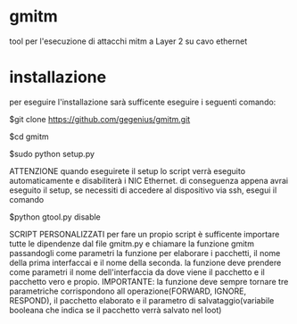 # gmitm
tool per l'esecuzione di attacchi mitm a Layer 2 su cavo ethernet
# installazione
per eseguire l'installazione sarà sufficente eseguire i seguenti comando:

$git clone https://github.com/gegenius/gmitm.git

$cd gmitm

$sudo python setup.py

ATTENZIONE
quando eseguirete il setup lo script verrà eseguito automaticamente e disabiliterà i NIC Ethernet.
di conseguenza appena avrai eseguito il setup, se necessiti di accedere al dispositivo via ssh, esegui il comando

$python gtool.py disable

SCRIPT PERSONALIZZATI
per fare un propio script è sufficente importare tutte le dipendenze dal file gmitm.py e chiamare la funzione gmitm passandogli come parametri la funzione per elaborare i pacchetti, il nome della prima interfaccai e il nome della seconda.
la funzione deve prendere come parametri il nome dell'interfaccia da dove viene il pacchetto e il pacchetto vero e propio.
IMPORTANTE: la funzione deve sempre tornare tre parametriche corrispondono all operazione(FORWARD, IGNORE, RESPOND), il pacchetto elaborato e il parametro di salvataggio(variabile booleana che indica se il pacchetto verrà salvato nel loot)
